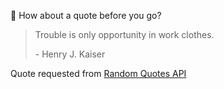 📣 How about a quote before you go?

> Trouble is only opportunity in work clothes.
>
> <p>- Henry J. Kaiser</p>

Quote requested from [Random Quotes API](https://github.com/lukePeavey/quotable)

